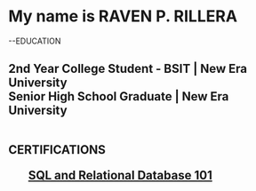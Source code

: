 
<h1>My name is RAVEN P. RILLERA</h1>

--EDUCATION
<h2>2nd Year College Student - BSIT | New Era University<br>
Senior High School Graduate | New Era University<br><br>

  
CERTIFICATIONS
<ul>
  <a href="https://courses.cognitiveclass.ai/certificates/5ff7fa1329994ff48060afb82608c6ff">SQL and Relational Database 101</a>
</ul>

